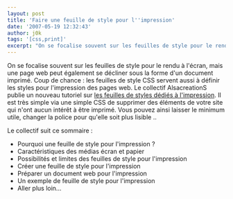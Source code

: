```yaml
---
layout: post
title: 'Faire une feuille de style pour l''impression'
date: '2007-05-19 12:32:43'
author: j0k
tags: '[css,print]'
excerpt: "On se focalise souvent sur les feuilles de style pour le rendu à l'écran, mais une page web peut également se décliner sous la forme d'un document imprimé. Coup de chance : les feuilles de style CSS servent aussi à définir les styles pour l'impression des pages web.     \nLe collectif AlsacreationS publie un nouveau tutoriel sur [les feuilles de styles dédiés à      …"
---
```


On se focalise souvent sur les feuilles de style pour le rendu à l'écran, mais une page web peut également se décliner sous la forme d'un document imprimé. Coup de chance : les feuilles de style CSS servent aussi à définir les styles pour l'impression des pages web.
Le collectif AlsacreationS publie un nouveau tutoriel sur [les feuilles de styles dédiés à l'impression](http://css.alsacreations.com/Tutoriels-et-articles-divers/feuille-css-impression). Il est très simple via une simple CSS de supprimer des éléments de votre site qui n'ont aucun intérêt à être imprimé.   Vous pouvez ainsi laisser le minimum utile, changer la police pour qu'elle soit plus lisible ..

Le collectif suit ce sommaire :

 * Pourquoi une feuille de style pour l'impression ?
 * Caractéristiques des médias écran et papier
 * Possibilités et limites des feuilles de style pour l'impression
 * Créer une feuille de style pour l'impression
 * Préparer un document web pour l'impression
 * Un exemple de feuille de style pour l'impression
 * Aller plus loin...
